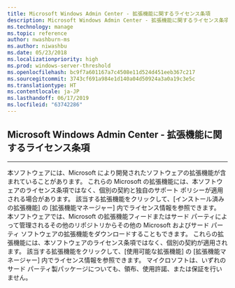 ```yaml
---
title: Microsoft Windows Admin Center - 拡張機能に関するライセンス条項
description: Microsoft Windows Admin Center - 拡張機能に関するライセンス条項
ms.technology: manage
ms.topic: reference
author: nwashburn-ms
ms.author: niwashbu
ms.date: 05/23/2018
ms.localizationpriority: high
ms.prod: windows-server-threshold
ms.openlocfilehash: bc9f7a601167a7c4508e11d524d451eeb367c217
ms.sourcegitcommit: 3743cf691a984e1d140a04d50924a3a0a19c3e5c
ms.translationtype: HT
ms.contentlocale: ja-JP
ms.lasthandoff: 06/17/2019
ms.locfileid: "63742286"
---
```

## <a name="microsoft-windows-admin-center---license-terms-for-extensions"></a>Microsoft Windows Admin Center - 拡張機能に関するライセンス条項
________________________________________

本ソフトウェアには、Microsoft により開発されたソフトウェアの拡張機能が含まれていることがあります。 これらの Microsoft の拡張機能には、本ソフトウェアのライセンス条項ではなく、個別の契約と独自のサポート ポリシーが適用される場合があります。 該当する拡張機能をクリックして、[インストール済みの拡張機能] の [拡張機能マネージャー] 内でライセンス情報を参照できます。 本ソフトウェアでは、Microsoft の拡張機能フィードまたはサード パーティによって管理されるその他のリポジトリからその他の Microsoft およびサード パーティ ソフトウェアの拡張機能をダウンロードすることもできます。 これらの拡張機能には、本ソフトウェアのライセンス条項ではなく、個別の契約が適用されます。 該当する拡張機能をクリックして、[使用可能な拡張機能] の [拡張機能マネージャー] 内でライセンス情報を参照できます。 マイクロソフトは、いずれのサード パーティ製パッケージについても、領布、使用許諾、または保証を行いません。
